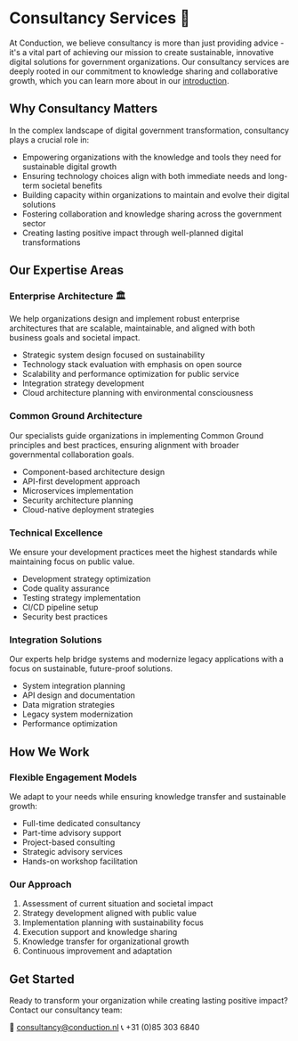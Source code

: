 # Consultancy Services 🤝

At Conduction, we believe consultancy is more than just providing advice - it's a vital part of achieving our mission to create sustainable, innovative digital solutions for government organizations. Our consultancy services are deeply rooted in our commitment to knowledge sharing and collaborative growth, which you can learn more about in our [introduction](/docs/Intro).

## Why Consultancy Matters

In the complex landscape of digital government transformation, consultancy plays a crucial role in:

- Empowering organizations with the knowledge and tools they need for sustainable digital growth
- Ensuring technology choices align with both immediate needs and long-term societal benefits
- Building capacity within organizations to maintain and evolve their digital solutions
- Fostering collaboration and knowledge sharing across the government sector
- Creating lasting positive impact through well-planned digital transformations

## Our Expertise Areas

### Enterprise Architecture 🏛️
We help organizations design and implement robust enterprise architectures that are scalable, maintainable, and aligned with both business goals and societal impact.

- Strategic system design focused on sustainability
- Technology stack evaluation with emphasis on open source
- Scalability and performance optimization for public service
- Integration strategy development
- Cloud architecture planning with environmental consciousness

### Common Ground Architecture
Our specialists guide organizations in implementing Common Ground principles and best practices, ensuring alignment with broader governmental collaboration goals.

- Component-based architecture design
- API-first development approach
- Microservices implementation
- Security architecture planning
- Cloud-native deployment strategies

### Technical Excellence
We ensure your development practices meet the highest standards while maintaining focus on public value.

- Development strategy optimization
- Code quality assurance
- Testing strategy implementation
- CI/CD pipeline setup
- Security best practices

### Integration Solutions
Our experts help bridge systems and modernize legacy applications with a focus on sustainable, future-proof solutions.

- System integration planning
- API design and documentation
- Data migration strategies
- Legacy system modernization
- Performance optimization

## How We Work

### Flexible Engagement Models
We adapt to your needs while ensuring knowledge transfer and sustainable growth:

- Full-time dedicated consultancy
- Part-time advisory support
- Project-based consulting
- Strategic advisory services
- Hands-on workshop facilitation

### Our Approach
1. Assessment of current situation and societal impact
2. Strategy development aligned with public value
3. Implementation planning with sustainability focus
4. Execution support and knowledge sharing
5. Knowledge transfer for organizational growth
6. Continuous improvement and adaptation

## Get Started

Ready to transform your organization while creating lasting positive impact? Contact our consultancy team:

📧 [consultancy@conduction.nl](mailto:consultancy@conduction.nl)
📞 +31 (0)85 303 6840